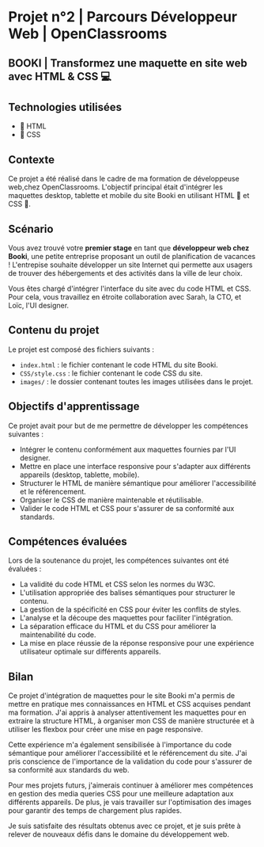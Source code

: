 # Projet n°2 | Parcours Développeur Web | OpenClassrooms 
## BOOKI | Transformez une maquette en site web avec HTML & CSS :computer:
## Technologies utilisées
- 📄 HTML
- 🎨 CSS
## Contexte

Ce projet a été réalisé dans le cadre de ma formation de développeuse web,chez OpenClassrooms. L'objectif principal était d'intégrer les maquettes desktop, tablette et mobile du site Booki en utilisant HTML :page_facing_up: et CSS :art:.

## Scénario

Vous avez trouvé votre **premier stage** en tant que **développeur web chez Booki**, une petite entreprise proposant un
outil de planification de vacances ! L'entrepise souhaite développer un site Internet qui permette aux usagers de
trouver des hébergements et des activités dans la ville de leur choix.

Vous êtes chargé d'intégrer l'interface du site avec du code HTML et CSS. Pour cela, vous travaillez en étroite
collaboration avec Sarah, la CTO, et Loïc, l'UI designer.

## Contenu du projet

Le projet est composé des fichiers suivants :

- `index.html` : le fichier contenant le code HTML du site Booki.
- `CSS/style.css` : le fichier contenant le code CSS du site.
- `images/` : le dossier contenant toutes les images utilisées dans le projet.

## Objectifs d'apprentissage

Ce projet avait pour but de me permettre de développer les compétences suivantes :

- Intégrer le contenu conformément aux maquettes fournies par l'UI designer.
- Mettre en place une interface responsive pour s'adapter aux différents appareils (desktop, tablette, mobile).
- Structurer le HTML de manière sémantique pour améliorer l'accessibilité et le référencement.
- Organiser le CSS de manière maintenable et réutilisable.
- Valider le code HTML et CSS pour s'assurer de sa conformité aux standards.

## Compétences évaluées

Lors de la soutenance du projet, les compétences suivantes ont été évaluées :

- La validité du code HTML et CSS selon les normes du W3C.
- L'utilisation appropriée des balises sémantiques pour structurer le contenu.
- La gestion de la spécificité en CSS pour éviter les conflits de styles.
- L'analyse et la découpe des maquettes pour faciliter l'intégration.
- La séparation efficace du HTML et du CSS pour améliorer la maintenabilité du code.
- La mise en place réussie de la réponse responsive pour une expérience utilisateur optimale sur différents appareils.

## Bilan

Ce projet d'intégration de maquettes pour le site Booki m'a permis de mettre en pratique mes connaissances en HTML et CSS acquises pendant ma formation. J'ai appris à analyser attentivement les maquettes pour en extraire la structure HTML, à organiser mon CSS de manière structurée et à utiliser les flexbox pour créer une mise en page responsive.

Cette expérience m'a également sensibilisée à l'importance du code sémantique pour améliorer l'accessibilité et le référencement du site. J'ai pris conscience de l'importance de la validation du code pour s'assurer de sa conformité aux standards du web.

Pour mes projets futurs, j'aimerais continuer à améliorer mes compétences en gestion des media queries CSS pour une meilleure adaptation aux différents appareils. De plus, je vais travailler sur l'optimisation des images pour garantir des temps de chargement plus rapides.

Je suis satisfaite des résultats obtenus avec ce projet, et je suis prête à relever de nouveaux défis dans le domaine du développement web.

